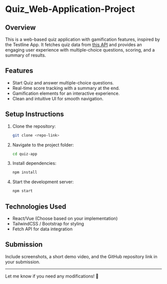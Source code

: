 

# Quiz_Web-Application-Project


## Overview  
This is a web-based quiz application with gamification features, inspired by the Testline App. It fetches quiz data from [this API](https://api.jsonserve.com/Uw5CrX) and provides an engaging user experience with multiple-choice questions, scoring, and a summary of results.  

## Features  
- Start Quiz and answer multiple-choice questions.  
- Real-time score tracking with a summary at the end.  
- Gamification elements for an interactive experience.  
- Clean and intuitive UI for smooth navigation.  

## Setup Instructions  
1. Clone the repository:  
   ```bash
   git clone <repo-link>
   ```
2. Navigate to the project folder:  
   ```bash
   cd quiz-app
   ```
3. Install dependencies:  
   ```bash
   npm install
   ```
4. Start the development server:  
   ```bash
   npm start
   ```  

## Technologies Used  
- React/Vue (Choose based on your implementation)  
- TailwindCSS / Bootstrap for styling  
- Fetch API for data integration  

## Submission  
Include screenshots, a short demo video, and the GitHub repository link in your submission.  

---

Let me know if you need any modifications! 🚀
